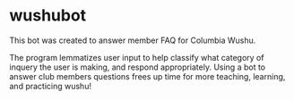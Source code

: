 # wushubot
This bot was created to answer member FAQ for Columbia Wushu. 

The program lemmatizes user input to help classify what category of inquery the user is making, and respond appropriately. Using a bot to answer club members questions frees up time for more teaching, learning, and practicing wushu! 
